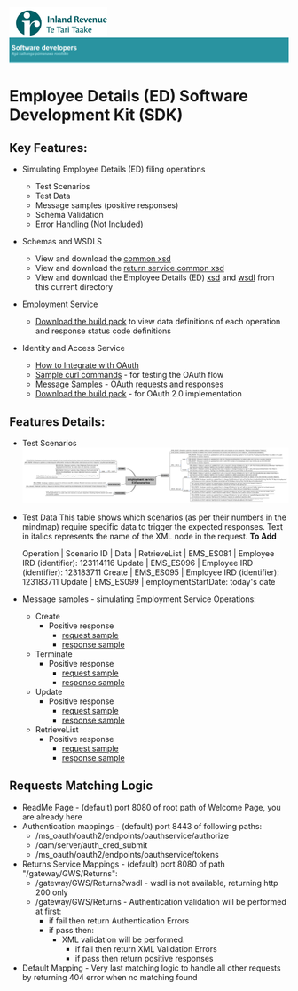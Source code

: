 ![IRD logo](../../Images/IRlogo.gif)
![Software Dev](../../Images/SoftwareDev.png)

Employee Details (ED) Software Development Kit (SDK)
=======================================

Key Features:
-------------

- Simulating Employee Details (ED) filing operations
	- Test Scenarios
	- Test Data
    - Message samples (positive responses)
    - Schema Validation
    - Error Handling (Not Included)
	
- Schemas and WSDLS
	- View and download the [common xsd](../../Schema%20-%20Common/)
	- View and download the [return service common xsd](../../Service%20-%20Return/Latest/)
	- View and download the Employee Details (ED) [xsd](Employment.xsd) and [wsdl](EmploymentDevWsdl.wsdl) from this current directory
	
- Employment Service 
	- [Download the build pack](Gateway%20Services%20Build%20Pack%20-%20Employment%20Service.pdf) to view data definitions of each operation and response status code definitions
	
- Identity and Access Service
	- [How to Integrate with OAuth](../../Service%20-%20Identity%20and%20Access/Latest/OAuth%20Authentication%20-%20How%20to%20Integrate.md)
	- [Sample curl commands](../../Service%20-%20Identity%20and%20Access/Latest/OAuth%20Authentication%20-%20How%20to%20Integrate.md) - for testing the OAuth flow
	- [Message Samples](../../Service%20-%20Identity%20and%20Access/Latest/) - OAuth requests and responses
	- [Download the build pack](../../Service%20-%20Identity%20and%20Access/Latest/Build%20pack%20-%20Identity%20and%20Access%20Services.pdf) - for OAuth 2.0 implementation   

Features Details:
-----------------

- Test Scenarios
	![Test Scenarios](images/Emulated_Services_Coverage_Map-ES.png)

- Test Data
This table shows which scenarios (as per their numbers in the mindmap) require specific data to trigger the expected responses. Text in italics represents the name of the XML node in the request.
	**To Add**
	
	Operation | Scenario ID | Data | 
	RetrieveList | EMS_ES081 | Employee IRD (identifier): 123114116
	Update | EMS_ES096 | Employee IRD (identifier): 123183711
	Create | EMS_ES095 | Employee IRD (identifier): 123183711
	Update | EMS_ES099 | employmentStartDate: today's date
        
- Message samples - simulating Employment Service Operations:
    - Create
        - Positive response
            - [request sample](sample%20messages/body-employment-create-request.xml)
            - [response sample](sample%20messages/body-employment-create-response.xml)
    - Terminate
        - Positive response
            - [request sample](sample%20messages/body-employment-terminate-request.xml)
            - [response sample](sample%20messages/body-employment-terminate-response.xml)
    - Update
        - Positive response
            - [request sample](sample%20messages/body-employment-update-request.xml)
            - [response sample](sample%20messages/body-employment-update-response.xml)
    - RetrieveList
        - Positive response
            - [request sample](sample%20messages/body-employment-retrievelist-request.xml)
            - [response sample](sample%20messages/body-employment-retrievelist-response.xml)

            
Requests Matching Logic
-----------------------

- ReadMe Page - (default) port 8080 of root path of Welcome Page, you are already here
- Authentication mappings - (default) port 8443 of following paths:
    - /ms_oauth/oauth2/endpoints/oauthservice/authorize
    - /oam/server/auth_cred_submit
    - /ms_oauth/oauth2/endpoints/oauthservice/tokens
- Returns Service Mappings - (default) port 8080 of path "/gateway/GWS/Returns":
    - /gateway/GWS/Returns?wsdl - wsdl is not available, returning http 200 only
    - /gateway/GWS/Returns - Authentication validation will be performed at first:
        - if fail then return Authentication Errors
        - if pass then:
            - XML validation will be performed:
                - if fail then return XML Validation Errors
                - if pass then return positive responses
- Default Mapping - Very last matching logic to handle all other requests by returning 404 error when no matching found
